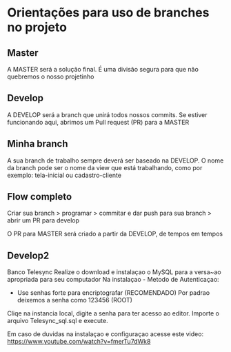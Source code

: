 # Orientações para uso de branches no projeto
## Master
A MASTER será a solução final. É uma divisão segura para que não quebremos o nosso projetinho
## Develop
A DEVELOP será a branch que unirá todos nossos commits. Se estiver funcionando aqui, abrimos um Pull request (PR) para a MASTER
## Minha branch
A sua branch de trabalho sempre deverá ser baseado na DEVELOP. O nome da branch pode ser o nome da view que está trabalhando, como por exemplo: tela-inicial ou cadastro-cliente
## Flow completo
Criar sua branch > programar > commitar e dar push para sua branch > abrir um PR para develop

O PR para MASTER será criado a partir da DEVELOP, de tempos em tempos

## Develop2
Banco Telesync
Realize o download e instalaçao  o MySQL para a versa~ao apropriada para seu computador
Na instalaçao - Metodo de Autenticaçao:
* Use senhas forte para encriptografar (RECOMENDADO)
Por padrao deixemos a senha como 123456 (ROOT)

Cliqe na instancia local, digite a senha para ter acesso ao editor.
Importe o arquivo Telesync_sql.sql e execute.

Em caso de duvidas na instalaçao e configuraçao acesse este video: https://www.youtube.com/watch?v=fmerTu7dWk8

